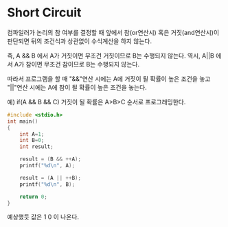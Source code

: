 # Short Circuit
컴파일러가 논리의 참 여부를 결정할 때 앞에서 참(or연산시) 혹은 거짓(and연산시)이 판단되면 뒤의 조건식과 상관없이 수식계산을 하지 않는다.

즉, A && B 에서 A가 거짓이면 무조건 거짓이므로 B는 수행되지 않는다. 
역시, A||B 에서 A가 참이면 무조건 참이므로 B는 수행되지 않는다.

따라서 프로그램을 할 때 
"&&"연산 시에는 A에 거짓이 될 확률이 높은 조건을 놓고
"||"연산 시에는 A에 참이   될 확률이 높은 조건을 놓는다.

예) if(A && B && C)   거짓이 될 확률은 A>B>C 순서로 프로그래밍한다.


``` c
#include <stdio.h>
int main()
{
	int A=1;
	int B=0;
	int result;

	result = (B && ++A);
	printf("%d\n", A);

	result = (A || ++B);
	printf("%d\n", B);

	return 0;
}
```
예상했듯 값은
1
0
이 나온다.


